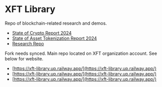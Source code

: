 # XFT Library
Repo of blockchain-related research and demos. 

- [State of Crypto Report 2024](https://a16zcrypto.com/posts/article/state-of-crypto-report-2024/)
- [State of Asset Tokenization Report 2024](https://22049776.fs1.hubspotusercontent-na1.net/hubfs/22049776/TAC%20State%20of%20Tokenization%202024%20Report.pdf)
- [Research Repo](https://docs.google.com/spreadsheets/d/e/2PACX-1vRs4vYh3uskbPjzvkEJz0pB_RzVOsmfhHCgVd09rVvg0kXeklLZsFVM6TGmtNF2Ko-5GozvM49c4ihU/pubhtml)

Fork needs synced. Main repo located on XFT organization account. See below for website. 

- [https://xft-library.up.railway.app/](https://xft-library.up.railway.app/)
- [https://xft-library.up.railway.app/](https://xft-library.up.railway.app/)
- [https://xft-library.up.railway.app/](https://xft-library.up.railway.app/)





